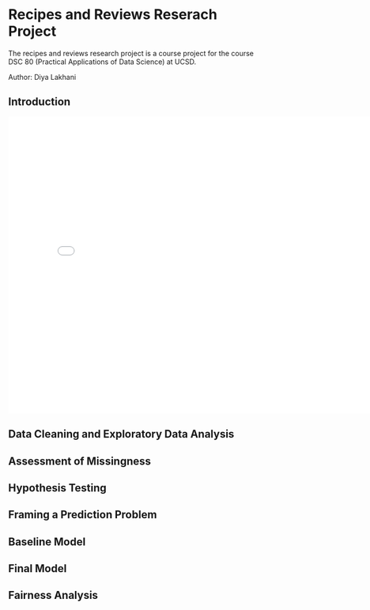 # Recipes and Reviews Reserach Project
<p>The recipes and reviews research project is a course project for the course DSC 80 
(Practical Applications of Data Science) at UCSD.</p>
<p>Author: Diya Lakhani</p>

## Introduction
<iframe
  src="first_one.html"
  width="800"
  height="600"
  frameborder="0">
  </iframe>

## Data Cleaning and Exploratory Data Analysis

## Assessment of Missingness

## Hypothesis Testing

## Framing a Prediction Problem

## Baseline Model

## Final Model

## Fairness Analysis
